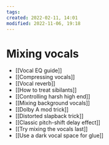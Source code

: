 ```yaml
---
tags: 
created: 2022-02-11, 14:01
modified: 2022-11-06, 19:18
---
```


# Mixing vocals
- [[Vocal EQ guide]]
- [[Compressing vocals]]
- [[Vocal reverb]]
- [[How to treat sibilants]]
- [[Controlling harsh high end]]
- [[Mixing background vocals]]
- [[Dolby A mod trick]]
- [[Distorted slapback trick]]
- [[Classic pitch-shift delay effect]]
- [[Try mixing the vocals last]]
- [[Use a dark vocal space for glue]]